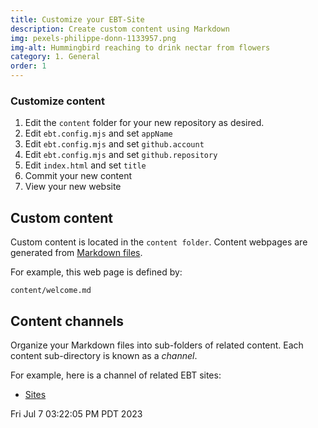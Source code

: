 ```yaml
---
title: Customize your EBT-Site
description: Create custom content using Markdown
img: pexels-philippe-donn-1133957.png
img-alt: Hummingbird reaching to drink nectar from flowers
category: 1. General
order: 1
---
```


### Customize content

1. Edit the ```content``` folder for your new repository as desired.
1. Edit ```ebt.config.mjs``` and set ```appName```
1. Edit ```ebt.config.mjs``` and set ```github.account```
1. Edit ```ebt.config.mjs``` and set ```github.repository```
1. Edit ```index.html``` and set ```title```
1. Commit your new content
1. View your new website

## Custom content

Custom content is located in the ```content folder```.
Content webpages are generated from
[Markdown files](https://github.com/skills/communicate-using-markdown).

For example, this web page is defined by:
```
content/welcome.md
```

## Content channels
Organize your Markdown files into sub-folders of related content.
Each content sub-directory is known as a _channel_.

For example, here is a channel of related EBT sites:

* [Sites](#/wiki/sites/toc)

Fri Jul  7 03:22:05 PM PDT 2023
